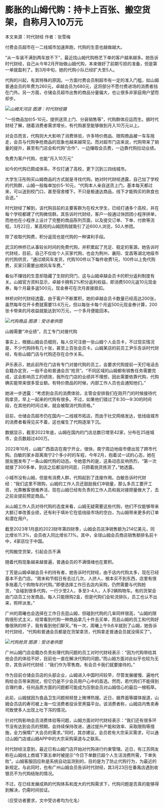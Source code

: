 # 膨胀的山姆代购：持卡上百张、搬空货架，自称月入10万元

本文来源：时代财经 作者：张雪梅

付费会员超市在一二线城市加速奔跑，代购的生意也越做越大。

“从一车装不满到两车放不下”，最近找山姆代购杨艺下单的客户越来越多。她告诉时代财经，自己从今年2月开始做山姆代购，本来做好了前期亏损的准备，但是第一单就盈利了。到3月中旬，她的代购小队已经扩大至5人。

代购的兴起，有其特殊的原因。一方面付费会员制超市有一定的准入门槛，如山姆普通会员的年费为260元，卓越会员为680元，这将部分不愿付费进场的消费者挡在门外。另一方面，仓储会员超市出售的商品分量偏大，也让很多非家庭用户望而却步。

![](https://inews.gtimg.com/news_bt/O9Dv_xr-V063-fRk_T67NZzn-6qMdzfPZeh_0yTGJ1nQgAA/1000)_山姆天河店
图源：时代财经摄_

“一份商品加价5-10元，提供送货上门、分装销售等”，代购群体应运而生。据时代财经了解，随着消费者需求增长，有代购甚至能够做到月入10万元以上。

对会员而言，代购则大大影响了消费体验，许多特价商品、限购商品被一车车拖走，会员与代购争抢商品的现象也越来越常见。而对超市门店来说，代购带来了销量的提升，甚至有门店会和代购“合作”，一边赚取会员费，一边靠代购拉动业绩。

免费为客户代购，也能“月入10万元”

如今的代购已颇成体系，不仅打通了高校，更下沉到三四线城市。

大学生汪彤购买山姆商品的方式就是寻找代购。她对时代财经透露，自己加了学校的代购群，山姆一般每单加价5-10元，“代购本人亲自送货上门，基本每天都过来，可以送到校门口，甚至宿舍楼下。不只是极速达商品，线下才能购买的熟食也会送。”

时代财经了解到，该代购目前的主要客群为在校大学生，已经打通多个高校，并在每个学校都建了代购微信群。其告诉时代财经，客户一般通过快团团小程序拼单，而他也在小程序上设计了完整的商品陈列页面，以及提交订单、下单、付款等流程。3月22日，某高校的山姆团购就吸引了近600人浏览，50人参团。

除了收取代购费，积分返现也是代购的一种谋利手段。

武汉的林桥已从事较长时间的免费代购，并积累起了充足、稳定的客源。她告诉时代财经，目前，自己不仅给个人买家代购，也会为荆州、襄阳、宜昌等湖北地级市的代购供货，“通过顺风车发货，代购100件以下每件收费1元，100件以上免代购费，买家只需要出顺风车车费。”

看似不赚钱的生意却隐藏了生财的窍门，这与山姆卓越会员卡的积分返利制度有关。山姆官方资料显示，卓越卡拥有2%积分返利权益，即消费500元返10元现金券，每个月最多返500元，现金券可在次月直接抵扣。

林桥对时代财经透露，由于客户不断累积，她的卓越会员卡数量已经高达200张，虽然每年仅开卡费就需要13.6万元，但以每张卡每个月返500元现金券计算，200张卡带来的月收益就能达到10万元，一个多月便能回本。

![](https://inews.gtimg.com/news_bt/OHTv6B9yBWZxqBJSICFdPcSxXQ0QcWf7x5T7QKjOOJrEEAA/1000)_代购商品
图源：受访者供图_

山姆需要“冲业绩”，员工专门对接代购

事实上，根据山姆会员细则，每人仅可注册一张山姆个人会员卡，不过现实情况是，不少代购持有几十张，甚至上百张会员卡。山姆某店的前员工尹乐告诉时代财经，有些山姆门店与代购还存在合作关系。

尹乐表示，她此前所在门店有专门对接代购的员工，会要求代购提前一天打电话去会籍办定货，一般不会和普通会员“抢货”。“不同区域的山姆都有销售任务需要完成，这会影响员工的绩效，我所在门店的业绩并不理想，因此需要依靠代购，代购确实能带来很多营业额。有特价商品的时候，内部工作人员也会通知他们。”

她进一步透露：“考虑到会员的消费体验，主管会安排我们在刚开门的时候接待代购拿货，早上一起来的代购有很多。不过，如果他们错过了8:30—9:30的时间段，在其他的时间过来，就会被取消代购资格。”

目前，仓储会员超市仍在国内一二线城市拓店，而由于社交网络发达，低线级城市的消费者看得见买不着，这也催生了代购逐渐下沉。

数据显示，截至2022年底，山姆在国内的门店总数已增至42家，分布在25座城市，会员数超过400万。

2022年10月，山姆广西首店在南宁开业，很快，南宁周边地级市便出现了跨市代购。白敏的家乡距离南宁2个多小时的车程，今年2月，抱着试一试的心态，她在朋友圈发布了一条山姆代购的动态。令她意外的是，这条动态反响热烈，“第一次就接了300多单，到店之后都没时间逛，只顾着挑货拣货了。”她透露。

小城市没有山姆，但是有消费人群，代购起到了连接作用。白敏告诉时代财经：“我们这里不限购，山姆的工作人员还鼓励我们冲销量，那么多员工要开工资，光靠散客很难养活，现在山姆已经有负责的工作人员和我对接把量做大了，去之前会提前预定商品。”

从山姆工作人员对待代购的态度来看，山姆无疑需要这些代购，他们不仅能够带来大额订单改善业绩，还有利于填补它在低线级市场的空白，为山姆带来更多的订单和潜在用户。

截至2023年1月底的2023财年第四财季，山姆会员店净销售额为214亿美元，同比增长11.3%，会员收入同比增长7.1%。其中，全球山姆会员商店销售额排名前十中，4家店位于中国。

代购搬空货架，引起会员不满

随着代购现象越来越普遍，普通会员的不满情绪也在累积。

丁芳是山姆卓越会员卡的持有者，她告诉时代财经，由于店内代购太多，现在已经基本不去门店。“周末和节假日有去过几次，人挤人，根本买不到东西，店里有很多拖着几个购物车的代购。”即便选择工作日去店内采购，仍然需要与代购抢货，“会碰到很多代购，一行少至2人，多至3-4人，人手2辆购物车。有的货架会由门店员工分发商品，每人只能限购2盒，但是代购们会轮流排队，员工也认不出来，照样派发。”

广州的周曦也会选择在工作日去逛山姆，但碰到代购的几率同样很高，“山姆的限购很形式主义，经常看到代购一种商品拿几十件去买单，而且山姆的员工和代购好像很熟的样子，我有看到他们聊天。”有一次，周曦上午9点半就到了山姆，她告诉时代财经，“代购和普通会员都是在货架拿货，代购拿走普通会员就没得买了”。

![](https://inews.gtimg.com/news_bt/Ok8qjdYtofCRVNLMOaRcbQMFA0XMR_lQuvx2e1QLbTJqwAA/1000)_代购抢货
图源：受访者供图_

广州山姆门店会籍办负责处理代购问题的员工对时代财经表示：“因为代购带给其他会员的体验不好，目前也一直在解决代购的问题。”而山姆方面对此似乎也较为无奈，其告诉时代财经：“我们作为零售商，有会员卡我们就要接待的。”

作为目前仓储会员店的头部企业，山姆进入中国时间较早，尽管发展缓慢、遍地代购给会员带来困扰，但它仍是不少会员用户心中的首选。然而，若代购们不能得到合理约束，任何品质方面的问题都可能成为压倒会员对山姆信心的最后一根稻草。

此前，山姆就因为食品卫生问题频频登上微博热搜。近日，据界面等媒体报道，山姆会员店的寿司被上海一位消费者投诉至黑猫平台。该消费者称，山姆店内售卖寿司致使多人出现上吐下泻的情况。

针对代购影响会员消费体验等问题，山姆方面对时代财经表示：“我们还有很多环节没有达到会员的预期，会持续保持改进，通过提升产能和效率、采取限购等措施，全力保障广大会员的需求。”同时，其亦建议，会员若有大宗采买需求，可以通过山姆门店或山姆APP中的大宗采购渠道与之联系。

时代财经注意到，最近已有山姆门店开始对代购进行约束管理。近日，有江苏网友称在山姆线上商城下第五单时被提示“今日下单数已超个人生活消费所需，下单失败”。山姆客服回应称是系统自动监测到的，目的是为了防止代购行为，为最近的新规定。与此同时，也有广州山姆会员告诉时代财经，其3月23日在番禺店遇到收银员不为代购结账的情况。

不过，在已经发展成熟的代购体系和庞大的代购需求下，代购问题是否真的能够得到解决，仍需时间验证。

（应受访者要求，文中受访者均为化名）

